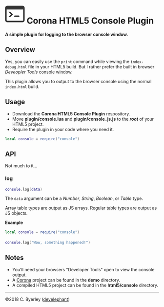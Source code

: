 # ![logo](logo.png) Corona HTML5 Console Plugin

__A simple plugin for logging to the browser console window.__

## Overview

Yes, you can easily use the `print` command while viewing the `index-debug.html` file in your HTML5 build. But I rather prefer the built in browser _Deveopler Tools_ console window.

This plugin allows you to output to the browser console using the normal `index.html` build.

## Usage

 - Download the __Corona HTML5 Console Plugin__ respository.
 - Move __plugin/console.lua__ and __plugin/console_js.js__ to the ___root___ of your HTML5 project.
 - Require the plugin in your code where you need it.

```lua
local console = require("console")
```

## API

Not much to it...

### log

```lua
console.log(data)
```

The `data` argument can be a _Number_, _String_, _Boolean_, or _Table_ type.

Array table types are output as JS arrays. Regular table types are output as JS objects.

__Example__

```lua
local console = require("console")

console.log("Wow, something happened!")
```

## Notes

 - You'll need your browsers "Developer Tools" open to view the console output.
 - A [Corona](https://coronalabs.com) project can be found in the __demo__ directory.
 - A compiled HTML5 project can be found in the __html5/console__ directory.

---

&copy;2018 C. Byerley ([develephant](https://develephant.com))


